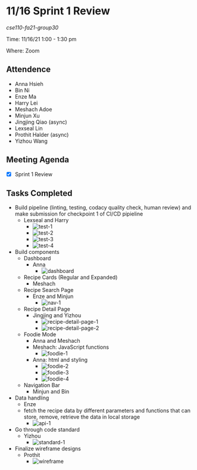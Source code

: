 # 11/16 Sprint 1 Review
*cse110-fa21-group30*

Time: 11/16/21 1:00 - 1:30 pm

Where: Zoom

## Attendence
- Anna Hsieh
- Bin Ni
- Enze Ma
- Harry Lei
- Meshach Adoe
- Minjun Xu
- Jingjing Qiao (async)
- Lexseal Lin
- Prothit Halder (async)
- Yizhou Wang

## Meeting Agenda
- [x] Sprint 1 Review

## Tasks Completed
- Build pipeline (linting, testing, codacy quality check, human review) and make submission for checkpoint 1 of CI/CD pipieline
    - Lexseal and Harry
        - ![test-1](./images/test-1.png)
        - ![test-2](./images/test-2.png)
        - ![test-3](./images/test-3.png)
        - ![test-4](./images/test-4.png)
- Build components
    - Dashboard
        - Anna
            - ![dashboard](./images/dashboard.png)
    - Recipe Cards (Regular and Expanded)
        - Meshach
    - Recipe Search Page
        - Enze and Minjun
            - ![nav-1](./images/nav-1.png)
    - Recipe Detail Page
        - Jingjing and Yizhou
            - ![recipe-detail-page-1](./images/recipe-detail-page-1.png)
            - ![recipe-detail-page-2](./images/recipe-detail-page-2.png)
    - Foodie Mode
        - Anna and Meshach
        - Meshach: JavaScript functions
            - ![foodie-1](./images/foodie-1.png)
        - Anna: html and styling
            - ![foodie-2](./images/foodie-2.png)
            - ![foodie-3](./images/foodie-3.png)
            - ![foodie-4](./images/foodie-4.png)
    - Navigation Bar
        - Minjun and Bin
- Data handling
    - Enze
    - fetch the recipe data by different parameters and functions that can store, remove, retrieve the data in local storage
        - ![api-1](./images/api-1.png)
- Go through code standard
    - Yizhou
        - ![standard-1](./images/standard-1.png)
- Finalize wireframe designs
    - Prothit
        - ![wireframe](./images/wireframe.png)
